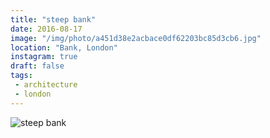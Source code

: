 ```yaml
---
title: "steep bank"
date: 2016-08-17
image: "/img/photo/a451d38e2acbace0df62203bc85d3cb6.jpg"
location: "Bank, London"
instagram: true
draft: false
tags:
 - architecture
 - london
---
```


![steep bank](/img/photo/a451d38e2acbace0df62203bc85d3cb6.jpg)
